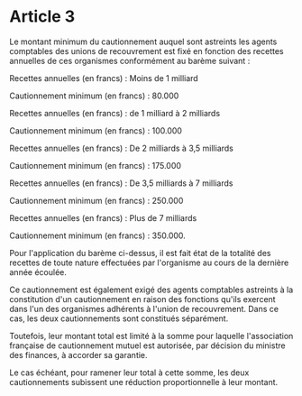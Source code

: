 # Article 3

Le montant minimum du cautionnement auquel sont astreints les agents comptables des unions de recouvrement est fixé en fonction des recettes annuelles de ces organismes conformément au barème suivant :

Recettes annuelles (en francs) : Moins de 1 milliard

Cautionnement minimum (en francs) : 80.000

Recettes annuelles (en francs) : de 1 milliard à 2 milliards

Cautionnement minimum (en francs) : 100.000

Recettes annuelles (en francs) : De 2 milliards à 3,5 milliards

Cautionnement minimum (en francs) : 175.000

Recettes annuelles (en francs) : De 3,5 milliards à 7 milliards

Cautionnement minimum (en francs) : 250.000

Recettes annuelles (en francs) : Plus de 7 milliards

Cautionnement minimum (en francs) : 350.000.

Pour l'application du barème ci-dessus, il est fait état de la totalité des recettes de toute nature effectuées par l'organisme au cours de la dernière année écoulée.

Ce cautionnement est également exigé des agents comptables astreints à la constitution d'un cautionnement en raison des fonctions qu'ils exercent dans l'un des organismes adhérents à l'union de recouvrement. Dans ce cas, les deux cautionnements sont constitués séparément.

Toutefois, leur montant total est limité à la somme pour laquelle l'association française de cautionnement mutuel est autorisée, par décision du ministre des finances, à accorder sa garantie.

Le cas échéant, pour ramener leur total à cette somme, les deux cautionnements subissent une réduction proportionnelle à leur montant.
